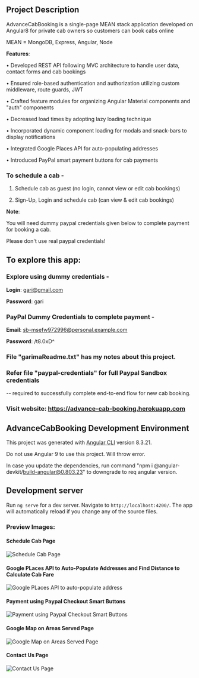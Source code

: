 ## Project Description

AdvanceCabBooking is a single-page MEAN stack application developed on Angular8 for private cab owners so customers can book cabs online

MEAN = MongoDB, Express, Angular, Node

**Features**: 

• Developed REST API following MVC architecture to handle user data, contact forms and cab bookings

• Ensured role-based authentication and authorization utilizing custom middleware, route guards, JWT

• Crafted feature modules for organizing Angular Material components and "auth" components

• Decreased load times by adopting lazy loading technique

• Incorporated dynamic component loading for modals and snack-bars to display notifications

• Integrated Google Places API for auto-populating addresses

• Introduced PayPal smart payment buttons for cab payments

### To schedule a cab -

1. Schedule cab as guest (no login, cannot view or edit cab bookings)

2. Sign-Up, Login and schedule cab (can view & edit cab bookings)

**Note**: 

You will need dummy paypal credentials given below to complete payment for booking a cab.

Please don't use real paypal credentials!

## To explore this app:

### Explore using dummy credentials -

**Login**: gari@gmail.com

**Password**: gari

### PayPal Dummy Credentials to complete payment -

**Email**: sb-msefw972996@personal.example.com

**Password**: /t8.0xD^

### File "garimaReadme.txt" has my notes about this project.

### Refer file "paypal-credentials" for full Paypal Sandbox credentials

 -- required to successfully complete end-to-end flow for new cab booking.
 
### Visit website: https://advance-cab-booking.herokuapp.com

## AdvanceCabBooking Development Environment

This project was generated with [Angular CLI](https://github.com/angular/angular-cli) version 8.3.21.

Do not use Angular 9 to use this project. Will throw error. 

In case you update the dependencies, run command "npm i @angular-devkit/build-angular@0.803.23" to downgrade to req angular version.

## Development server

Run `ng serve` for a dev server. Navigate to `http://localhost:4200/`. The app will automatically reload if you change any of the source files.

### Preview Images: 

#### Schedule Cab Page

![Schedule Cab Page](https://github.com/GarimaK1/AdvanceCabBooking2.0/blob/master/ImagePreviewBookCab.png)


#### Google PLaces API to Auto-Populate Addresses and Find Distance to Calculate Cab Fare

![Google PLaces API to auto-populate address](https://github.com/GarimaK1/AdvanceCabBooking_Deployed/blob/master/ImagePreviewGooglePlacesAPI.jpg)


#### Payment using Paypal Checkout Smart Buttons

![Payment using Paypal Checkout Smart Buttons](https://github.com/GarimaK1/AdvanceCabBooking_Deployed/blob/master/ImagePreviewPaypalSmartButtons.jpg)


#### Google Map on Areas Served Page

![Google Map on Areas Served Page](https://github.com/GarimaK1/AdvanceCabBooking2.0/blob/master/ImagePreviewAreasServed.jpg)


#### Contact Us Page

![Contact Us Page](https://github.com/GarimaK1/AdvanceCabBooking2.0/blob/master/ImagePreviewContactUs.jpg)
